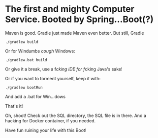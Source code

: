 # The first and mighty Computer Service. Booted by Spring...Boot(?)

Maven is good. Gradle just made Maven even better. But still, Gradle

`./gradlew build`

Or for Windumbs *cough* Windows:

`./gradlew.bat build`

Or give it a break, use a f*cking IDE for f*cking Java's sake!

Or if you want to torment yourself, keep it with:

`./gradlew bootRun`

And add a .bat for Win...dows

That's it!

Oh, shoot! Check out the SQL directory, the SQL file is in there. And a hacking for Docker container, if you needed.

Have fun ruining your life with this Boot!
